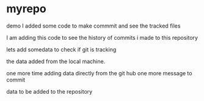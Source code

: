# myrepo
demo
I added some code to make commmit and see the tracked files

I am adding this code to see the history of commits i made to this repository

lets add somedata to check if git is tracking


the data added from the local machine.

one more time adding data directly from the git hub
one more message to commit

data to be added to the repository


